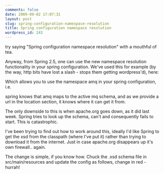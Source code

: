 ```yaml
---
comments: false
date: 2009-09-02 17:07:31
layout: post
slug: spring-configuration-namespace-resolution
title: Spring configuration namespace resolution
wordpress_id: 243
---
```


try saying "Spring configuration namespace resolution" with a mouthful of tea.

Anyway, from Spring 2.5, one can use the new namespace resolution functionality in your spring configuration. We've used this for example (by the way, http bits have lost a slash - stops them getting wordpress'd), here:



Which allows you to use the namespace amq in your spring configuration, i.e.

 

spring knows that amq maps to the active mq schema, and as we provide a url in the location section, it knows where it can get it from.

The only downside to this is when apache.org goes down, as it did last week. Spring tries to look up the schema, can't and consequently fails to start. This is catastrophic.

I've been trying to find out how to work around this, ideally I'd like Spring to get the xsd from the classpath (where I've put it) rather than trying to download it from the internet. Just in case apache.org disappears up it's own firewall.. again.

The change is simple, if you know how. Chuck the .xsd schema file in src/main/resources and update the config as follows, change in red - hurrah!


